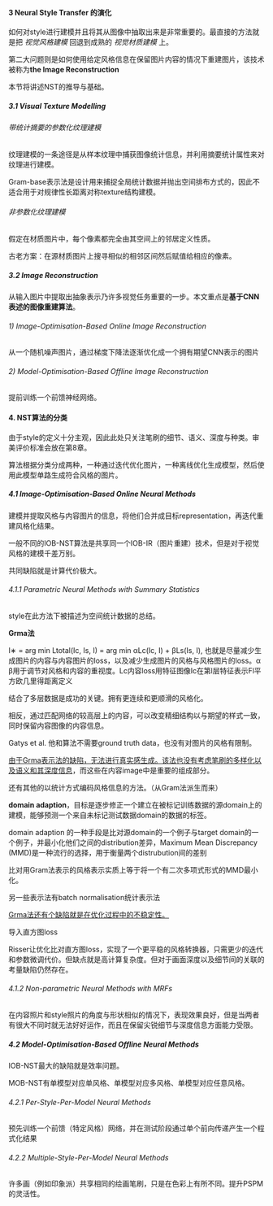 #### 3 Neural Style Transfer 的演化

如何对style进行建模并且将其从图像中抽取出来是非常重要的。最直接的方法就是把 *视觉风格建模* 回退到成熟的 *视觉材质建模* 上。

第二大问题则是如何使用给定风格信息在保留图片内容的情况下重建图片，该技术被称为**the Image Reconstruction**

本节将讲述NST的推导与基础。

##### 3.1 Visual Texture Modelling

###### 带统计摘要的参数化纹理建模

纹理建模的一条途径是从样本纹理中捕获图像统计信息，并利用摘要统计属性来对纹理进行建模。

Gram-base表示法是设计用来捕捉全局统计数据并抛出空间排布方式的，因此不适合用于对规律性长距离对称texture结构建模。

###### 非参数化纹理建模

假定在材质图片中，每个像素都完全由其空间上的邻居定义性质。

古老方案：在源材质图片上搜寻相似的相邻区间然后赋值给相应的像素。

##### 3.2 Image Reconstruction

从输入图片中提取出抽象表示乃许多视觉任务重要的一步。本文重点是**基于CNN表述的图像重建算法**。

###### 1) Image-Optimisation-Based Online Image Reconstruction

从一个随机噪声图片，通过梯度下降法逐渐优化成一个拥有期望CNN表示的图片

###### 2) Model-Optimisation-Based Offline Image Reconstruction

提前训练一个前馈神经网络。

#### 4. NST算法的分类

由于style的定义十分主观，因此此处只关注笔刷的细节、语义、深度与种类。审美评价标准会放在第8章。

算法根据分类分成两种，一种通过迭代优化图片，一种离线优化生成模型，然后使用此模型单路生成符合风格的图片。

##### 4.1 Image-Optimisation-Based Online Neural Methods

建模并提取风格与内容图片的信息，将他们合并成目标representation，再迭代重建风格化结果。

一般不同的IOB-NST算法是共享同一个IOB-IR（图片重建）技术，但是对于视觉风格的建模千差万别。

共同缺陷就是计算代价极大。

###### 4.1.1 Parametric Neural Methods with Summary Statistics

style在此方法下被描述为空间统计数据的总结。

**Grma法**

I∗ = arg min Ltotal(Ic, Is, I) = arg min αLc(Ic, I) + βLs(Is, I), 也就是尽量减少生成图片的内容与内容图片的loss，以及减少生成图片的风格与风格图片的loss。α β用于调节对风格和内容的重视度。Lc内容loss用特征图像Ic在第l层特征表示Fl平方欧几里得距离定义

结合了多层数据是成功的关键。拥有更连续和更顺滑的风格化。

相反，通过匹配网络的较高层上的内容，可以改变精细结构以与期望的样式一致，同时保留内容图像的内容信息。

Gatys et al. 他和算法不需要ground truth data，也没有对图片的风格有限制。

<u>由于Grma表示法的缺陷，无法进行真实感生成。该法也没有考虑笔刷的多样化以及语义和其深度信息</u>，而这些在内容image中是重要的组成部分。

还有其他的以统计方式编码风格信息的方法。（从Gram法派生而来）

**domain adaption**，目标是逐步修正一个建立在被标记训练数据的源domain上的建模，能够预测一个来自未标记测试数据domain的数据的标签。

domain adaption 的一种手段是比对源domain的一个例子与target domain的一个例子，并最小化他们之间的distribution差异，Maximum Mean Discrepancy (MMD)是一种流行的选择，用于衡量两个distrubution间的差别

比对用Gram法表示的风格表示实质上等于将一个有二次多项式形式的MMD最小化。

另一些表示法有batch normalisation统计表示法

<u>Grma法还有个缺陷就是在优化过程中的不稳定性。</u>

导入直方图loss

Risser让优化比对直方图loss，实现了一个更平稳的风格转换器，只需更少的迭代和参数微调代价。但缺点就是高计算复杂度。但对于画面深度以及细节间的关联的考量缺陷仍然存在。

###### 4.1.2 Non-parametric Neural Methods with MRFs

在内容照片和style照片的角度与形状相似的情况下，表现效果良好，但是当两者有很大不同时就无法好好运作，而且在保留尖锐细节与深度信息方面能力受限。

##### 4.2 Model-Optimisation-Based Offline Neural Methods

IOB-NST最大的缺陷就是效率问题。

MOB-NST有单模型对应单风格、单模型对应多风格、单模型对应任意风格。

###### 4.2.1 Per-Style-Per-Model Neural Methods

预先训练一个前馈（特定风格）网络，并在测试阶段通过单个前向传递产生一个程式化结果

###### 4.2.2 Multiple-Style-Per-Model Neural Methods

许多画（例如印象派）共享相同的绘画笔刷，只是在色彩上有所不同。提升PSPM的灵活性。